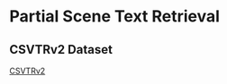 # Partial Scene Text Retrieval

## CSVTRv2 Dataset

[CSVTRv2](https://1drv.ms/u/c/40d4590f7487fe2f/ER6wiwGcOhJKpf7nwwRg3L8BUB1agHM1XDdDO2jjCvMN3g)